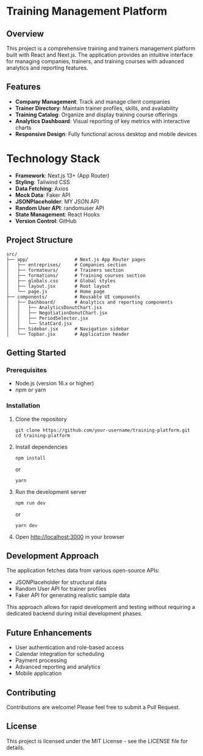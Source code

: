 # Training Management Platform
 
## Overview
This project is a comprehensive training and trainers management platform built with React and Next.js. The application provides an intuitive interface for managing companies, trainers, and training courses with advanced analytics and reporting features.

## Features
- **Company Management**: Track and manage client companies
- **Trainer Directory**: Maintain trainer profiles, skills, and availability
- **Training Catalog**: Organize and display training course offerings
- **Analytics Dashboard**: Visual reporting of key metrics with interactive charts
- **Responsive Design**: Fully functional across desktop and mobile devices

# Technology Stack
- **Framework**: Next.js 13+ (App Router)
- **Styling**: Tailwind CSS
- **Data Fetching**: Axios
- **Mock Data**: Faker API
- **JSONPlaceholder**: MY JSON API
- **Random User API**: randomuser API
- **State Management**: React Hooks
- **Version Control**: GitHub

## Project Structure
```
src/
├── app/                 # Next.js App Router pages
│   ├── entreprises/     # Companies section
│   ├── formateurs/      # Trainers section
│   ├── formations/      # Training courses section
│   ├── globals.css      # Global styles
│   ├── layout.jsx       # Root layout
│   └── page.js          # Home page
├── components/          # Reusable UI components
│   ├── Dashboard/       # Analytics and reporting components
│   │   ├── AnalyticsDonutChart.jsx
│   │   ├── NegotiationDonutChart.jsx
│   │   ├── PeriodSelector.jsx
│   │   └── StatCard.jsx
│   ├── Sidebar.jsx      # Navigation sidebar
│   └── Topbar.jsx       # Application header
```

## Getting Started

### Prerequisites
- Node.js (version 16.x or higher)
- npm or yarn

### Installation
1. Clone the repository
   ```
   git clone https://github.com/your-username/training-platform.git
   cd training-platform
   ```

2. Install dependencies
   ```
   npm install
   ```
   or
   ```
   yarn
   ```

3. Run the development server
   ```
   npm run dev
   ```
   or
   ```
   yarn dev
   ```

4. Open [http://localhost:3000](http://localhost:3000) in your browser

## Development Approach

The application fetches data from various open-source APIs:
- JSONPlaceholder for structural data
- Random User API for trainer profiles
- Faker API for generating realistic sample data

This approach allows for rapid development and testing without requiring a dedicated backend during initial development phases.

## Future Enhancements
- User authentication and role-based access
- Calendar integration for scheduling
- Payment processing
- Advanced reporting and analytics
- Mobile application

## Contributing
Contributions are welcome! Please feel free to submit a Pull Request.

## License
This project is licensed under the MIT License - see the LICENSE file for details.
